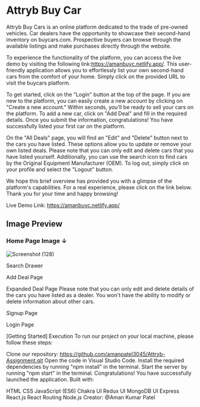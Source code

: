 # Attryb Buy Car
Attryb Buy Cars is an online platform dedicated to the trade of pre-owned vehicles. Car dealers have the opportunity to showcase their second-hand inventory on buycars.com. Prospective buyers can browse through the available listings and make purchases directly through the website.

To experience the functionality of the platform, you can access the live demo by visiting the following link:https://amanbuyc.netlify.app/. This user-friendly application allows you to effortlessly list your own second-hand cars from the comfort of your home. Simply click on the provided URL to visit the buycars platform.

To get started, click on the "Login" button at the top of the page. If you are new to the platform, you can easily create a new account by clicking on "Create a new account." Within seconds, you'll be ready to sell your cars on the platform. To add a new car, click on "Add Deal" and fill in the required details. Once you submit the information, congratulations! You have successfully listed your first car on the platform.

On the "All Deals" page, you will find an "Edit" and "Delete" button next to the cars you have listed. These options allow you to update or remove your own listed deals. Please note that you can only edit and delete cars that you have listed yourself. Additionally, you can use the search icon to find cars by the Original Equipment Manufacturer (OEM). To log out, simply click on your profile and select the "Logout" button.

We hope this brief overview has provided you with a glimpse of the platform's capabilities. For a real experience, please click on the link below. Thank you for your time and happy browsing!

Live Demo Link: https://amanbuyc.netlify.app/

## Image Preview 

### Home Page Image ↓
![Screenshot (128)](https://i.ibb.co/0jp089p/Screenshot-703.png)

Search Drawer

Add Deal Page

Expanded Deal Page
Please note that you can only edit and delete details of the cars you have listed as a dealer. You won't have the ability to modify or delete information about other cars.

Signup Page

Login Page

[Getting Started]
Execution
To run our project on your local machine, please follow these steps:

Clone our repository: https://github.com/amanpatel3045/Attryb-Assignment.git
Open the code in Visual Studio Code.
Install the required dependencies by running "npm install" in the terminal.
Start the server by running "npm start" in the terminal.
Congratulations! You have successfully launched the application.
Built with:

HTML
CSS
JavaScript (ES6)
Chakra UI
Redux UI
MongoDB UI
Express
React.js
React Routing
Node.js
Creator: @Aman Kumar Patel
